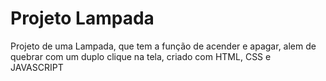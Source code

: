 # Projeto Lampada
Projeto de uma Lampada, que tem a função de acender e apagar, alem de quebrar com um duplo clique na tela, criado com HTML, CSS e JAVASCRIPT